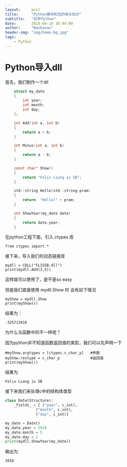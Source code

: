 ```yaml
---
layout:     post
title:      "Python模块和包的相关知识"
subtitle:   "初学Python"
date:       2018-04-18 16:44:00
author:     "Nankenan"
header-img: "img/home-bg.jpg"
tags:
    - Python
---
```


# Python导入dll

首先，我们制作一个dll

```c
	struct my_date
	{
		int year;
		int month;
		int day;
	};

	int Add(int a, int b)
	{
		return a + b;
	}

	int Minus(int a, int b)
	{
		return a - b;
	}

	const char* Show()
	{
		return "Felix Liang is SB";
	}

	std::string Hello(std::string pram)
	{
		return  "Hello!" + pram;
	}

	int ShowYear(my_date date)
	{
		return date.year;
	}

```



在python工程下面，引入 ctypes 库

```
from ctypes import *
```



接下来，导入我们的动态链接库

```
mydll = CDLL("FLISSB.dll")
print(mydll.Add(3,5))
```



这样就可以使用了，是不是so easy



但是我们直接使用 mydll.Show 时 会有如下情况

```
myShow = mydll.Show
print(myShow())
```

结果为：

```
-325713416
```

为什么与函数中的不一样呢？

因为python并不知道函数返回值的类型，我们可以先声明一下



```
#myShow.argtypes = [ctypes.c_char_p]   #参数
myShow.restype = c_char_p              #返回值
print(myShow())
```

结果为

```
Felix Liang is SB
```



接下来我们来处理c中的结构体类型

```python
class Date(Structure):
    _fields_ = [ ("year", c_int),
              ("month", c_int),
              ("day", c_int)]

my_date = Date()
my_date.year = 2018
my_date.month = 5
my_date.day = 2
print(mydll.ShowYear(my_date))
```

输出为

```
2018
```

